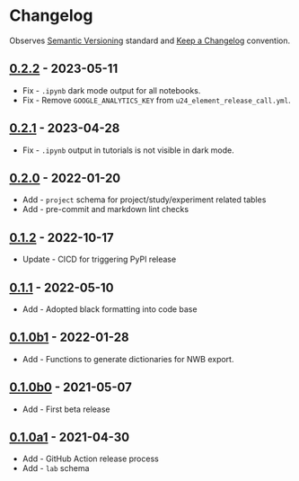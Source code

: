 # Changelog

Observes [Semantic Versioning](https://semver.org/spec/v2.0.0.html) standard and
[Keep a Changelog](https://keepachangelog.com/en/1.0.0/) convention.

## [0.2.2] - 2023-05-11

+ Fix - `.ipynb` dark mode output for all notebooks.
+ Fix - Remove `GOOGLE_ANALYTICS_KEY` from `u24_element_release_call.yml`.

## [0.2.1] - 2023-04-28

+ Fix - `.ipynb` output in tutorials is not visible in dark mode.

## [0.2.0] - 2022-01-20

+ Add - `project` schema for project/study/experiment related tables
+ Add - pre-commit and markdown lint checks

## [0.1.2] - 2022-10-17

+ Update - CICD for triggering PyPI release

## [0.1.1] - 2022-05-10

+ Add - Adopted black formatting into code base

## [0.1.0b1] - 2022-01-28

+ Add - Functions to generate dictionaries for NWB export.

## [0.1.0b0] - 2021-05-07

+ Add - First beta release

## [0.1.0a1] - 2021-04-30

+ Add - GitHub Action release process
+ Add - `lab` schema

[0.2.2]: https://github.com/datajoint/element-lab/releases/tag/0.2.2
[0.2.1]: https://github.com/datajoint/element-lab/releases/tag/0.2.1
[0.2.0]: https://github.com/datajoint/element-lab/releases/tag/0.2.0
[0.1.2]: https://github.com/datajoint/element-lab/releases/tag/0.1.2
[0.1.1]: https://github.com/datajoint/element-lab/releases/tag/0.1.1
[0.1.0b1]: https://github.com/datajoint/element-lab/releases/tag/0.1.0b1
[0.1.0b0]: https://github.com/datajoint/element-lab/releases/tag/0.1.0b0
[0.1.0a1]: https://github.com/datajoint/element-lab/releases/tag/0.1.0a1
